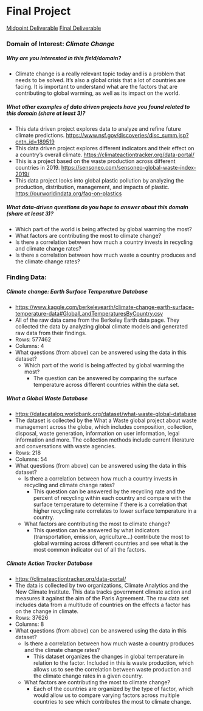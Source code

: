 # Final Project
[Midpoint Deliverable](https://info-201a-sp20.github.io/final-project-danarin/index.html)
[Final Deliverable](https://soshiku.shinyapps.io/final_deliverable/ "Climate Change and Global Warming")

### **Domain of Interest:** _Climate Change_

##### Why are you interested in this field/domain?
- Climate change is a really relevant topic today and is a problem that needs to be solved. It’s also a global crisis that a lot of countries are facing. It is important to understand what are the factors that are contributing to global warming, as well as its impact on the world.

##### What other examples of data driven projects have you found related to this domain (share **at least 3**)?
- This data driven project explores data to analyze and refine future climate predictions.
https://www.nsf.gov/discoveries/disc_summ.jsp?cntn_id=189519
- This data driven project explores different indicators and their effect on a country’s overall climate.
https://climateactiontracker.org/data-portal/
- This is a project based on the waste production across different countries in 2019.
https://sensoneo.com/sensoneo-global-waste-index-2019/
- This data project looks into global plastic pollution by analyzing the production, distribution, management, and impacts of plastic.
https://ourworldindata.org/faq-on-plastics


##### What data-driven questions do you hope to answer about this domain (share **at least 3**)?
- Which part of the world is being affected by global warming the most?
- What factors are contributing the most to climate change?
- Is there a correlation between how much a country invests in recycling and climate change rates?
- Is there a correlation between how much waste a country produces and the climate change rates?


### **Finding Data:**

##### Climate change: _Earth Surface Temperature Database_
- https://www.kaggle.com/berkeleyearth/climate-change-earth-surface-temperature-data#GlobalLandTemperaturesByCountry.csv
- All of the raw data came from the Berkeley Earth data page. They collected the data by analyzing global climate models and generated raw data from their findings.
- Rows: 577462
- Columns: 4
- What questions (from above) can be answered using the data in this dataset?
  - Which part of the world is being affected by global warming the most?
    - The question can be answered by comparing the surface temperature across different countries within the data set.

##### What a Global Waste Database
- https://datacatalog.worldbank.org/dataset/what-waste-global-database
- The dataset is collected by the What a Waste global project about waste management across the globe, which includes composition, collection, disposal, waste generation, information on user information, legal information and more. The collection methods include current literature and conversations with waste agencies.
- Rows: 218
- Columns: 54
- What questions (from above) can be answered using the data in this dataset?
  - Is there a correlation between how much a country invests in recycling and climate change rates?
    - This question can be answered by the recycling rate and the percent of recycling within each country and compare with the surface temperature to determine if there is a correlation that higher recycling rate correlates to lower surface temperature in a country.  
  - What factors are contributing the most to climate change?
    - This question can be answered by what indicators (transportation, emission, agriculture…) contribute the most to global warming across different countries and see what is the most common indicator out of all the factors.


##### Climate Action Tracker Database
- https://climateactiontracker.org/data-portal/
- The data is collected by two organizations, Climate Analytics and the New Climate Institute. This data tracks government climate action and measures it against the aim of the Paris Agreement. The raw data set includes data from a multitude of  countries on the effects a factor has on the change in climate.
- Rows: 37626
- Columns: 8
- What questions (from above) can be answered using the data in this dataset?
  - Is there a correlation between how much waste a country produces and the climate change rates?
    - This dataset organizes the changes in global temperature in relation to the factor. Included in this is waste production, which allows us to see the correlation between waste production and the climate change rates in a given country.
  - What factors are contributing the most to climate change?
    - Each of the countries are organized by the type of factor, which would allow us to compare varying factors across multiple countries to see which contributes the most to climate change.
